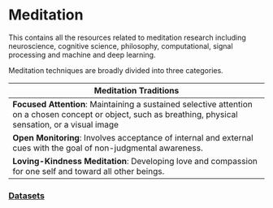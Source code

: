 # Meditation
This contains all the resources related to meditation research including neuroscience, cognitive science, philosophy, computational, signal processing and machine and deep learning.


Meditation techniques are broadly divided into three categories. 

| Meditation Traditions| 
| ------------- | 
| **Focused Attention**: Maintaining a sustained selective attention on a chosen concept or object, such as breathing, physical sensation, or a visual image| 
| **Open Monitoring**: Involves acceptance of internal and external cues with the goal of non-judgmental awareness.  |
|**Loving-Kindness Meditation**: Developing love and compassion for one self and toward all other beings. |


### [Datasets](datasets.md)










